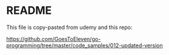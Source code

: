 # README

This file is copy-pasted from udemy and this repo:

https://github.com/GoesToEleven/go-programming/tree/master/code_samples/012-updated-version

